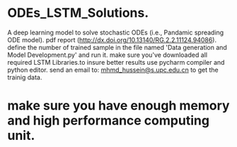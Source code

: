 # ODEs_LSTM_Solutions. 
A deep learning model to solve stochastic ODEs (i.e., Pandamic spreading ODE model).
pdf report (http://dx.doi.org/10.13140/RG.2.2.11124.94086).
define the number of trained sample in the file named 'Data generation and Model Development.py' and run it.
make sure you've downloaded all required LSTM Libraries.to insure better results use pycharm compiler and python editor.
send an email to: mhmd_hussein@s.upc.edu.cn to get the trainig data.
# make sure you have enough memory and high performance computing unit.

